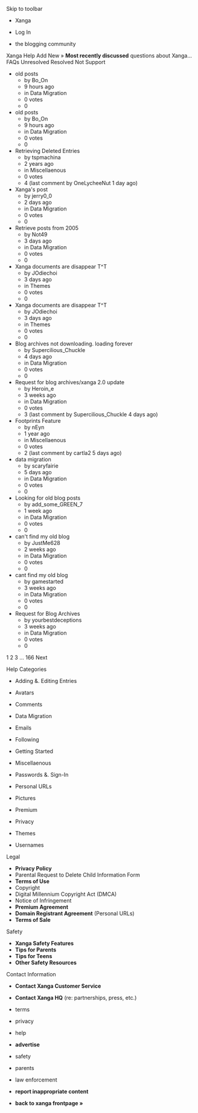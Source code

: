 Skip to toolbar

*   Xanga

*   Log In

*   the blogging community

Xanga Help Add New » **Most recently discussed** questions about Xanga… FAQs Unresolved Resolved Not Support

*   old posts
    *   by Bo\_On
    *   9 hours ago
    *   in Data Migration
    *   0 votes
    *   0
*   old posts
    *   by Bo\_On
    *   9 hours ago
    *   in Data Migration
    *   0 votes
    *   0
*   Retrieving Deleted Entries
    *   by tspmachina
    *   2 years ago
    *   in Miscellaenous
    *   0 votes
    *   4 (last comment by OneLycheeNut 1 day ago)
*   Xanga's post
    *   by jerry0\_0
    *   2 days ago
    *   in Data Migration
    *   0 votes
    *   0
*   Retrieve posts from 2005
    *   by Not49
    *   3 days ago
    *   in Data Migration
    *   0 votes
    *   0
*   Xanga documents are disappear T^T
    *   by JOdiechoi
    *   3 days ago
    *   in Themes
    *   0 votes
    *   0
*   Xanga documents are disappear T^T
    *   by JOdiechoi
    *   3 days ago
    *   in Themes
    *   0 votes
    *   0
*   Blog archives not downloading. loading forever
    *   by Supercilious\_Chuckle
    *   4 days ago
    *   in Data Migration
    *   0 votes
    *   0
*   Request for blog archives/xanga 2.0 update
    *   by Heroin\_e
    *   3 weeks ago
    *   in Data Migration
    *   0 votes
    *   3 (last comment by Supercilious\_Chuckle 4 days ago)
*   Footprints Feature
    *   by nEyn
    *   1 year ago
    *   in Miscellaenous
    *   0 votes
    *   2 (last comment by cartla2 5 days ago)
*   data migration
    *   by scaryfairie
    *   5 days ago
    *   in Data Migration
    *   0 votes
    *   0
*   Looking for old blog posts
    *   by add\_some\_GREEN\_7
    *   1 week ago
    *   in Data Migration
    *   0 votes
    *   0
*   can't find my old blog
    *   by JustMe628
    *   2 weeks ago
    *   in Data Migration
    *   0 votes
    *   0
*   cant find my old blog
    *   by gamestarted
    *   3 weeks ago
    *   in Data Migration
    *   0 votes
    *   0
*   Request for Blog Archives
    *   by yourbestdeceptions
    *   3 weeks ago
    *   in Data Migration
    *   0 votes
    *   0

1 2 3 ... 166 Next

Help Categories

*   Adding &. Editing Entries
*   Avatars
*   Comments
*   Data Migration
*   Emails
*   Following
*   Getting Started
*   Miscellaenous

*   Passwords &. Sign-In
*   Personal URLs
*   Pictures
*   Premium
*   Privacy
*   Themes
*   Usernames

Legal

*   **Privacy Policy**
*   Parental Request to Delete Child Information Form
*   **Terms of Use**
*   Copyright
*   Digital Millennium Copyright Act (DMCA)
*   Notice of Infringement
*   **Premium Agreement**
*   **Domain Registrant Agreement** (Personal URLs)
*   **Terms of Sale**

Safety

*   **Xanga Safety Features**
*   **Tips for Parents**
*   **Tips for Teens**
*   **Other Safety Resources**

Contact Information

*   **Contact Xanga Customer Service**
*   **Contact Xanga HQ** (re: partnerships, press, etc.)

*   terms
*   privacy
*   help
*   **advertise**

*   safety
*   parents
*   law enforcement
*   **report inappropriate content**

*   **back to xanga frontpage »**